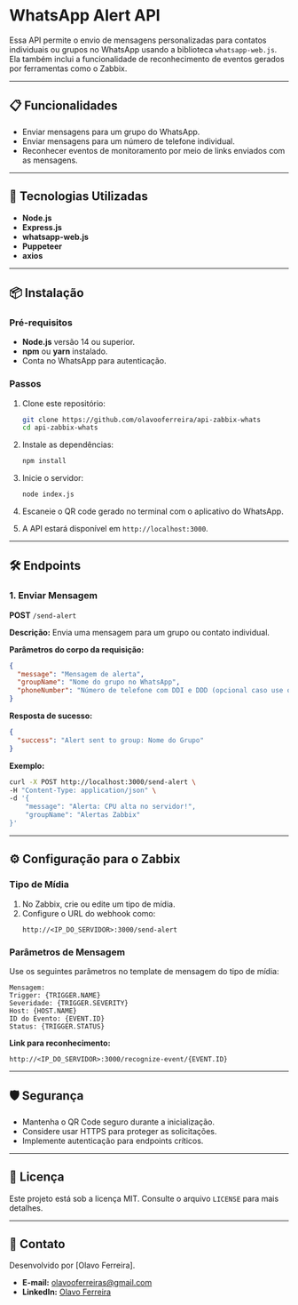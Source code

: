 # WhatsApp Alert API  

Essa API permite o envio de mensagens personalizadas para contatos individuais ou grupos no WhatsApp usando a biblioteca `whatsapp-web.js`. Ela também inclui a funcionalidade de reconhecimento de eventos gerados por ferramentas como o Zabbix.  

---

## 📋 Funcionalidades  

- Enviar mensagens para um grupo do WhatsApp.  
- Enviar mensagens para um número de telefone individual.  
- Reconhecer eventos de monitoramento por meio de links enviados com as mensagens.  

---

## 🚀 Tecnologias Utilizadas  

- **Node.js**  
- **Express.js**  
- **whatsapp-web.js**  
- **Puppeteer**  
- **axios**  

---

## 📦 Instalação  

### Pré-requisitos  
- **Node.js** versão 14 ou superior.  
- **npm** ou **yarn** instalado.  
- Conta no WhatsApp para autenticação.  

### Passos  

1. Clone este repositório:  

   ```bash  
   git clone https://github.com/olavooferreira/api-zabbix-whats  
   cd api-zabbix-whats  
   ```  

2. Instale as dependências:  

   ```bash  
   npm install  
   ```  

3. Inicie o servidor:  

   ```bash  
   node index.js  
   ```  

4. Escaneie o QR code gerado no terminal com o aplicativo do WhatsApp.  

5. A API estará disponível em `http://localhost:3000`.  

---

## 🛠️ Endpoints  

### 1. Enviar Mensagem  

**POST** `/send-alert`  

**Descrição:** Envia uma mensagem para um grupo ou contato individual.  

**Parâmetros do corpo da requisição:**  
```json  
{  
  "message": "Mensagem de alerta",  
  "groupName": "Nome do grupo no WhatsApp",  
  "phoneNumber": "Número de telefone com DDI e DDD (opcional caso use o groupName)"  
}  
```  

**Resposta de sucesso:**  
```json  
{  
  "success": "Alert sent to group: Nome do Grupo"  
}  
```  

**Exemplo:**  
```bash  
curl -X POST http://localhost:3000/send-alert \  
-H "Content-Type: application/json" \  
-d '{  
    "message": "Alerta: CPU alta no servidor!",  
    "groupName": "Alertas Zabbix"  
}'  
```  
<!--
Ainda em fase de testes

### 2. Reconhecer Evento  

**GET** `/recognize-event/:eventId`  

**Descrição:** Marca um evento do Zabbix como reconhecido.  

**Parâmetros:**  
- `eventId`: ID do evento a ser reconhecido.  

**Resposta de sucesso:**  
```json  
{  
  "success": "Event ID 12345 recognized successfully."  
}  
```  
-->
---

## ⚙️ Configuração para o Zabbix  

### Tipo de Mídia  

1. No Zabbix, crie ou edite um tipo de mídia.  
2. Configure o URL do webhook como:  
   ```  
   http://<IP_DO_SERVIDOR>:3000/send-alert  
   ```  

### Parâmetros de Mensagem  

Use os seguintes parâmetros no template de mensagem do tipo de mídia:  
```text  
Mensagem:  
Trigger: {TRIGGER.NAME}  
Severidade: {TRIGGER.SEVERITY}  
Host: {HOST.NAME}  
ID do Evento: {EVENT.ID}  
Status: {TRIGGER.STATUS}  
```

**Link para reconhecimento:**  
```text  
http://<IP_DO_SERVIDOR>:3000/recognize-event/{EVENT.ID}  
```  

---

## 🛡️ Segurança  

- Mantenha o QR Code seguro durante a inicialização.  
- Considere usar HTTPS para proteger as solicitações.  
- Implemente autenticação para endpoints críticos.  

---

## 📝 Licença  

Este projeto está sob a licença MIT. Consulte o arquivo `LICENSE` para mais detalhes.  

---

## 📧 Contato  

Desenvolvido por [Olavo Ferreira].  
- **E-mail:** olavooferreiras@gmail.com  
- **LinkedIn:** [Olavo Ferreira](https://www.linkedin.com/in/olavooferreira/)  
